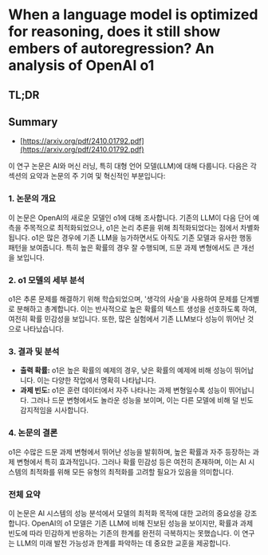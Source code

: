 # When a language model is optimized for reasoning, does it still show embers of autoregression? An analysis of OpenAI o1
## TL;DR
## Summary
- [https://arxiv.org/pdf/2410.01792.pdf](https://arxiv.org/pdf/2410.01792.pdf)

이 연구 논문은 AI와 머신 러닝, 특히 대형 언어 모델(LLM)에 대해 다룹니다. 다음은 각 섹션의 요약과 논문의 주 기여 및 혁신적인 부분입니다:

### 1. 논문의 개요
이 논문은 OpenAI의 새로운 모델인 o1에 대해 조사합니다. 기존의 LLM이 다음 단어 예측을 주목적으로 최적화되었으나, o1은 논리 추론을 위해 최적화되었다는 점에서 차별화됩니다. o1은 많은 경우에 기존 LLM을 능가하면서도 아직도 기존 모델과 유사한 행동 패턴을 보여줍니다. 특히 높은 확률의 경우 잘 수행되며, 드문 과제 변형에서도 큰 개선을 보입니다.

### 2. o1 모델의 세부 분석
o1은 추론 문제를 해결하기 위해 학습되었으며, '생각의 사슬'을 사용하여 문제를 단계별로 분해하고 총계합니다. 이는 반사적으로 높은 확률의 텍스트 생성을 선호하도록 하여, 여전히 확률 민감성을 보입니다. 또한, 많은 실험에서 기존 LLM보다 성능이 뛰어난 것으로 나타났습니다.

### 3. 결과 및 분석
- **출력 확률:** o1은 높은 확률의 예제의 경우, 낮은 확률의 예제에 비해 성능이 뛰어납니다. 이는 다양한 작업에서 명확히 나타납니다.
- **과제 빈도:** o1은 훈련 데이터에서 자주 나타나는 과제 변형일수록 성능이 뛰어납니다. 그러나 드문 변형에서도 놀라운 성능을 보이며, 이는 다른 모델에 비해 덜 빈도감지적임을 시사합니다.

### 4. 논문의 결론
o1은 수많은 드문 과제 변형에서 뛰어난 성능을 발휘하며, 높은 확률과 자주 등장하는 과제 변형에서 특히 효과적입니다. 그러나 확률 민감성 등은 여전히 존재하며, 이는 AI 시스템의 최적화를 위해 모든 유형의 최적화를 고려할 필요가 있음을 의미합니다.

### 전체 요약
이 논문은 AI 시스템의 성능 분석에서 모델의 최적화 목적에 대한 고려의 중요성을 강조합니다. OpenAI의 o1 모델은 기존 LLM에 비해 진보된 성능을 보이지만, 확률과 과제 빈도에 따라 민감하게 반응하는 기존의 한계를 완전히 극복하지는 못했습니다. 이 연구는 LLM의 미래 발전 가능성과 한계를 파악하는 데 중요한 교훈을 제공합니다.